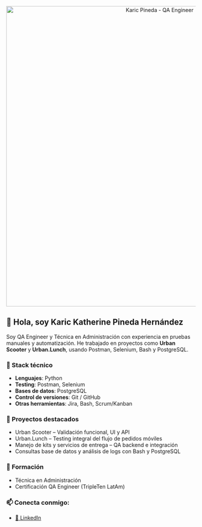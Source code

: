 <!-- Banner -->
<p align="center">
  <img src="assets/banner.png" alt="Karic Pineda - QA Engineer" width="800"/>
</p>

## 👋 Hola, soy Karic Katherine Pineda Hernández

Soy QA Engineer y Técnica en Administración con experiencia en pruebas manuales y automatización. He trabajado en proyectos como **Urban Scooter** y **Urban.Lunch**, usando Postman, Selenium, Bash y PostgreSQL.

### 🧰 Stack técnico
- **Lenguajes**: Python  
- **Testing**: Postman, Selenium  
- **Bases de datos**: PostgreSQL  
- **Control de versiones**: Git / GitHub  
- **Otras herramientas**: Jira, Bash, Scrum/Kanban

### 📂 Proyectos destacados
- Urban Scooter – Validación funcional, UI y API  
- Urban.Lunch – Testing integral del flujo de pedidos móviles  
- Manejo de kits y servicios de entrega – QA backend e integración  
- Consultas base de datos y análisis de logs con Bash y PostgreSQL

### 💼 Formación
- Técnica en Administración  
- Certificación QA Engineer (TripleTen LatAm)



### 📫 Conecta conmigo:
- [📍 LinkedIn](https://www.linkedin.com/in/karic-pineda-peru)
